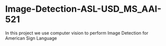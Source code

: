 # Image-Detection-ASL-USD_MS_AAI-521
In this project we use computer vision to perform Image Detection for American Sign Language
